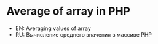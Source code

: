 # Average of array in PHP
* EN: Averaging values of array
* RU: Вычисление среднего значения в массиве PHP
